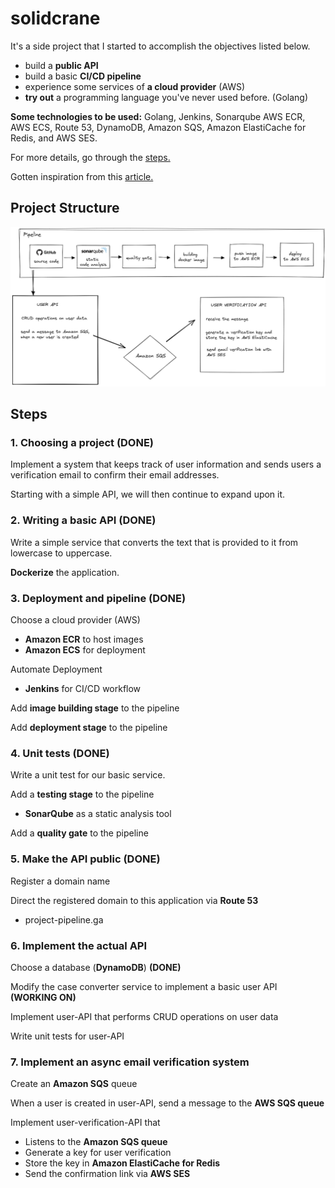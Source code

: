 # solidcrane

It's a side project that I started to accomplish the objectives listed below.

- build a **public API**
- build a basic **CI/CD pipeline**
- experience some services of **a cloud provider** (AWS)
- **try out** a programming language you've never used before. (Golang)

**Some technologies to be used:** Golang, Jenkins, Sonarqube AWS ECR, AWS ECS, Route 53, DynamoDB, Amazon SQS, Amazon ElastiCache for Redis, and AWS SES.  

For more details, go through the [steps.](#steps)

Gotten inspiration from this [article.](https://yigitdarcin.com/haydi-ufak-bir-bootcamp-projesi-yapal%C4%B1m-3c9602b93b5f)

## Project Structure
![alt text](./project_structure.png)

## Steps  
### 1. Choosing a project  (DONE)
Implement a system that keeps track of user information and sends users a verification email to confirm their email addresses.

Starting with a simple API, we will then continue to expand upon it.

### 2. Writing a basic API (DONE)

Write a simple service that converts the text that is provided to it from lowercase to uppercase. 

**Dockerize** the application.

### 3. Deployment and pipeline (DONE)

Choose a cloud provider (AWS)
- **Amazon ECR** to host images 
- **Amazon ECS** for deployment

Automate Deployment 
- **Jenkins** for CI/CD workflow 

Add **image building stage** to the pipeline

Add **deployment stage** to the pipeline

### 4. Unit tests (DONE)
Write a unit test for our basic service.  

Add a **testing stage** to the pipeline 
- **SonarQube** as a static analysis tool 

Add a **quality gate** to the pipeline 

### 5. Make the API public (DONE)

Register a domain name 

Direct the registered domain to this application via **Route 53**
- project-pipeline.ga

### 6. Implement the actual API  

Choose a database (**DynamoDB**) **(DONE)**

Modify the case converter service to implement a basic user API  **(WORKING ON)**

Implement user-API that performs CRUD operations on user data

Write unit tests for user-API 

### 7. Implement an async email verification system 

Create an **Amazon SQS** queue

When a user is created in user-API, send a message to the **AWS SQS queue**

Implement user-verification-API that
- Listens to the **Amazon SQS queue**
- Generate a key for user verification
- Store the key in **Amazon ElastiCache for Redis**
- Send the confirmation link via **AWS SES** 
